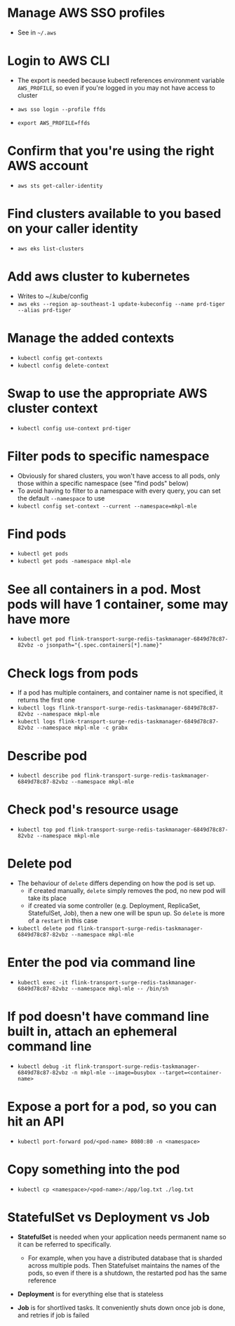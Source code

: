# Manage AWS SSO profiles
- See in `~/.aws`

# Login to AWS CLI
- The export is needed because kubectl references environment variable `AWS_PROFILE`, so even if you're logged in you may not have access to cluster

- `aws sso login --profile ffds`
- `export AWS_PROFILE=ffds`

# Confirm that you're using the right AWS account
- `aws sts get-caller-identity`

# Find clusters available to you based on your caller identity
- `aws eks list-clusters`

# Add aws cluster to kubernetes
- Writes to ~/.kube/config
- `aws eks --region ap-southeast-1 update-kubeconfig --name prd-tiger --alias prd-tiger`

# Manage the added contexts
- `kubectl config get-contexts`
- `kubectl config delete-context`

# Swap to use the appropriate AWS cluster context
- `kubectl config use-context prd-tiger`

# Filter pods to specific namespace
- Obviously for shared clusters, you won't have access to all pods, only those within a specific namespace (see "find pods" below)
- To avoid having to filter to a namespace with every query, you can set the default `--namespace` to use
- `kubectl config set-context --current --namespace=mkpl-mle`

# Find pods
- `kubectl get pods` 
- `kubectl get pods -namespace mkpl-mle`

# See all containers in a pod. Most pods will have 1 container, some may have more
- `kubectl get pod flink-transport-surge-redis-taskmanager-6849d78c87-82vbz -o jsonpath="{.spec.containers[*].name}"`

# Check logs from pods
- If a pod has multiple containers, and container name is not specified, it returns the first one
- `kubectl logs flink-transport-surge-redis-taskmanager-6849d78c87-82vbz --namespace mkpl-mle`
- `kubectl logs flink-transport-surge-redis-taskmanager-6849d78c87-82vbz --namespace mkpl-mle -c grabx`

# Describe pod
- `kubectl describe pod flink-transport-surge-redis-taskmanager-6849d78c87-82vbz --namespace mkpl-mle`

# Check pod's resource usage
- `kubectl top pod flink-transport-surge-redis-taskmanager-6849d78c87-82vbz --namespace mkpl-mle`

# Delete pod
- The behaviour of `delete` differs depending on how the pod is set up. 
    - if created manually, `delete` simply removes the pod, no new pod will take its place
    - if created via some controller (e.g. Deployment, ReplicaSet, StatefulSet, Job), then a new one will be spun up. So `delete` is more of a `restart` in this case
- `kubectl delete pod flink-transport-surge-redis-taskmanager-6849d78c87-82vbz --namespace mkpl-mle`

# Enter the pod via command line
- `kubectl exec -it flink-transport-surge-redis-taskmanager-6849d78c87-82vbz --namespace mkpl-mle -- /bin/sh`

# If pod doesn't have command line built in, attach an ephemeral command line
- `kubectl debug -it flink-transport-surge-redis-taskmanager-6849d78c87-82vbz -n mkpl-mle --image=busybox --target=<container-name>`

# Expose a port for a pod, so you can hit an API
- `kubectl port-forward pod/<pod-name> 8080:80 -n <namespace>`

# Copy something into the pod
- `kubectl cp <namespace>/<pod-name>:/app/log.txt ./log.txt`

# StatefulSet vs Deployment vs Job
- **StatefulSet** is needed when your application needs permanent name so it can be referred to specifically. 
    - For example, when you have a distributed database that is sharded across multiple pods. Then Statefulset maintains the names of the pods, so even if there is a shutdown, the restarted pod has the same reference

- **Deployment** is for everything else that is stateless

- **Job** is for shortlived tasks. It conveniently shuts down once job is done, and retries if job is failed